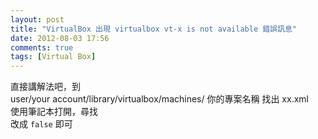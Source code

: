 ```yaml
---
layout: post
title: "VirtualBox 出現 virtualbox vt-x is not available 錯誤訊息"
date: 2012-08-03 17:56
comments: true
tags: [Virtual Box]
---
```


<!--more-->
直接講解法吧，到  
	user/your account/library/virtualbox/machines/ 你的專案名稱
找出 xx.xml  
使用筆記本打開，尋找   
	<hardwareVirtEx enabled="true"/>
改成 `false` 即可  